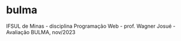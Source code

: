 # bulma
IFSUL de Minas - disciplina Programação Web - prof. Wagner Josué - Avaliação BULMA, nov/2023
